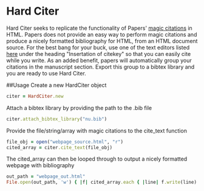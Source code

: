 # Hard Citer 
Hard Citer seeks to replicate the functionality of Papers' [magic citations][1] in
HTML. Papers does not provide an easy way to perform magic citations and 
produce a nicely formatted bibliography for HTML, from an HTML document source.
For the best bang for your buck, use one of the text editors listed [here][2] 
under the heading "Insertation of citekey" so that you can easily cite while you
write. As an added benefit, papers will automatically group your citations in the 
manuscript section. Export this group to a bibtex library and you are ready to 
use Hard Citer.

[1]: http://support.mekentosj.com/kb/tutorials/magic-citations 
[2]: http://support.mekentosj.com/kb/read-write-cite/applications-supported-by-magic-citations 

##Usage
Create a new HardCiter object

```Ruby
citer = HardCiter.new
```

Attach a bibtex library by providing the path to the .bib file

 ```Ruby
citer.attach_bibtex_library("nu.bib")
 ```

Provide the file/string/array with magic citations to the cite_text function

 ```Ruby
file_obj = open("webpage_source.html", "r")
cited_array = citer.cite_text(file_obj)
 ```

The cited_array can then be looped through to output a nicely formatted webpage
with bibliography

 ```Ruby
out_path = "webpage_out.html"
File.open(out_path, 'w') { |f| cited_array.each { |line| f.write(line) } }
 ```



